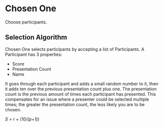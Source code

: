 # Chosen One
Choose participants.

## Selection Algorithm
Chosen One selects participants by accepting a list of Participants.
A Participant has 3 properties:
- Score
- Presentation Count
- Name

It goes through each participant and adds a small random number to it, then
it adds ten over the previous presentation count plus one. The presentation count
is the previous amount of times each participant has presented. This compensates for
an issue where a presenter could be selected multiple times; the greater the presentation
count, the less likely you are to be chosen.

*S = r + (10/(p+1))*
